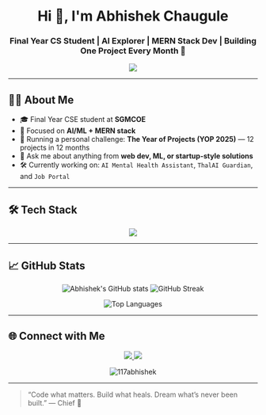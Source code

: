 <h1 align="center">Hi 👋, I'm Abhishek Chaugule</h1>
<h3 align="center">Final Year CS Student | AI Explorer | MERN Stack Dev | Building One Project Every Month 🚀</h3>

<p align="center">
  <img src="https://readme-typing-svg.herokuapp.com?color=00BFFF&center=true&lines=Developer+with+a+Purpose;AI+is+my+Core+Tool;Building+Tech+that+Heals+%26+Helps;Solo+Leveling" />
</p>

---

## 👨‍💻 About Me

- 🎓 Final Year CSE student at **SGMCOE**
- 🧠 Focused on **AI/ML + MERN stack**
- 🚀 Running a personal challenge: **The Year of Projects (YOP 2025)** — 12 projects in 12 months
- 💬 Ask me about anything from **web dev, ML, or startup-style solutions**
- 🛠 Currently working on: `AI Mental Health Assistant`, `ThalAI Guardian`, and `Job Portal`

---

## 🛠 Tech Stack

<p align="center">
  <img src="https://skillicons.dev/icons?i=html,css,js,bootstrap,react,nodejs,express,mongodb,sqlite,mysql,python,git,github,vscode,vercel" />
</p>

---

## 📈 GitHub Stats

<p align="center">
  <img src="https://github-readme-stats.vercel.app/api?username=117abhishek&show_icons=true&theme=radical" alt="Abhishek's GitHub stats" />
  <img src="https://github-readme-streak-stats.herokuapp.com/?user=117abhishek&theme=radical" alt="GitHub Streak" />
</p>

<p align="center">
  <img src="https://github-readme-stats.vercel.app/api/top-langs/?username=117abhishek&layout=compact&theme=radical" alt="Top Languages" />
</p>

---

## 🌐 Connect with Me

<p align="center">
  <a href="https://www.linkedin.com/in/117abhishek" target="_blank">
    <img src="https://img.shields.io/badge/LinkedIn-blue?style=for-the-badge&logo=linkedin&logoColor=white" />
  </a>
  <a href="mailto:abhishekchaugule117@gmail.com">
    <img src="https://img.shields.io/badge/Gmail-red?style=for-the-badge&logo=gmail&logoColor=white" />
  </a>
</p>


<p align="center">
  <img src="https://komarev.com/ghpvc/?username=117abhishek&label=Profile%20views&color=0e75b6&style=flat" alt="117abhishek" />
</p>


---

> “Code what matters. Build what heals. Dream what’s never been built.” — Chief 👑

